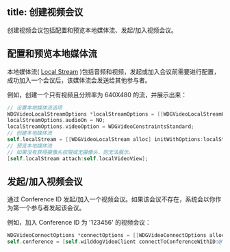 title: 创建视频会议
---

创建视频会议包括配置和预览本地媒体流、发起/加入视频会议。

## 配置和预览本地媒体流

本地媒体流( [Local Stream](/conference/iOS/guide/core.html#Local-Stream) )包括音频和视频，发起或加入会议前需要进行配置，成功加入一个会议后，该媒体流会发送给其他参与者。

例如，创建一个只有视频且分辨率为 640X480 的流，并展示出来：

```objectivec
// 设置本地媒体流选项
WDGVideoLocalStreamOptions *localStreamOptions = [[WDGVideoLocalStreamOptions alloc] init];
localStreamOptions.audioOn = NO;
localStreamOptions.videoOption = WDGVideoConstraintsStandard;
// 创建本地媒体流
self.localStream = [[WDGVideoLocalStream alloc] initWithOptions:localStreamOptions];
// 预览本地媒体流
// 如果没有获得摄像头权限或无摄像头，则无法展示。
[self.localStream attach:self.localVideoView];
```

## 发起/加入视频会议

通过 Conference ID 发起/加入一个视频会议。如果该会议不存在，系统会以你作为第一个参与者发起该会议。

例如，加入 Conference ID 为 '123456' 的视频会议：

```objectivec
WDGVideoConnectOptions *connectOptions = [[WDGVideoConnectOptions alloc] initWithLocalStream:self.localStream];
self.conference = [self.wilddogVideoClient connectToConferenceWithID:@"123456" options:connectOptions delegate:self];
```